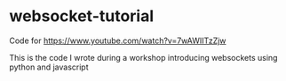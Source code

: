 # websocket-tutorial

Code for https://www.youtube.com/watch?v=7wAWIITzZjw

This is the code I wrote during a workshop introducing websockets using python and javascript
